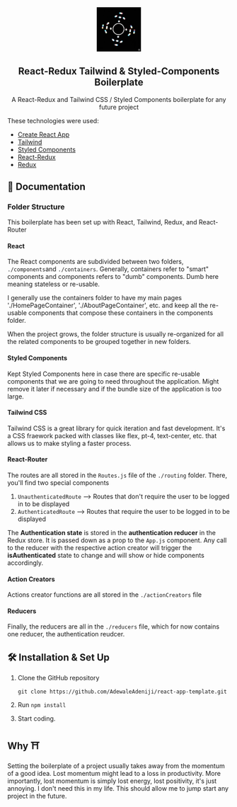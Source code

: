 <div align="center">
  <img alt="Logo" src="./screen.png" width="100" />
</div>

<h2 align="center">
React-Redux Tailwind & Styled-Components Boilerplate
</h2>

<p align="center">
A React-Redux and Tailwind CSS / Styled Components boilerplate for any future project
</p>


These technologies were used:

- [Create React App](https://github.com/facebook/create-react-app)
- [Tailwind](https://www.tailwindcss.com/)
- [Styled Components](https://www.styled-components.com)
- [React-Redux](https://react-redux.js.org/)
- [Redux](https://redux.js.org/)

## 📖 Documentation 

### Folder Structure

This boilerplate has been set up with React, Tailwind, Redux, and React-Router

#### React

The React components are subdivided between two folders, ``` ./components```and ```./containers```. Generally, containers refer to "smart" components and components refers to "dumb" components. Dumb here meaning stateless or re-usable. 

I generally use the containers folder to have my main pages './HomePageContainer', './AboutPageContainer', etc. and keep all the re-usable components that compose these containers in the components folder. 

When the project grows, the folder structure is usually re-organized for all the related components to be grouped together in new folders.

#### Styled Components

Kept Styled Components here in case there are specific re-usable components that we are going to need throughout the application. Might remove it later if necessary and if the bundle size of the application is too large. 

#### Tailwind CSS

Tailwind CSS is a great library for quick iteration and fast development. It's a CSS fraework packed with classes like flex, pt-4, text-center, etc. that allows us to make styling a faster process. 

#### React-Router

The routes are all stored in the ```Routes.js``` file of the ```./routing``` folder. There, you'll find two special components

1. ```UnauthenticatedRoute``` --> Routes that don't require the user to be logged in to be displayed
2. ```AuthenticatedRoute``` --> Routes that require the user to be logged in to be displayed

The **Authentication state** is stored in the **authentication reducer** in the Redux store. It is passed down as a prop to the ```App.js``` component. Any call to the reducer with the respective action creator will trigger the **isAuthenticated** state to change and will show or hide components accordingly.

#### Action Creators

Actions creator functions are all stored in the ```./actionCreators``` file

#### Reducers

Finally, the reducers are all in the ```./reducers``` file, which for now contains one reducer, the authentication reudcer. 


## 🛠 Installation & Set Up

1. Clone the GitHub repository 

   ```
   git clone https://github.com/AdewaleAdeniji/react-app-template.git
   ```

2. Run ``` npm install ```

3. Start coding. 


## Why ⛩

Setting the boilerplate of a project usually takes away from the momentum of a good idea. Lost momentum might lead to a loss in productivity. More importantly, lost momentum is simply lost energy, lost positivity, it's just annoying. I don't need this in my life. This should allow me to jump start any project in the future.
